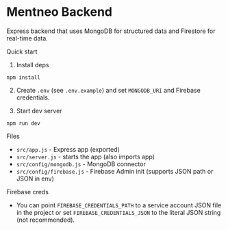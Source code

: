 # Mentneo Backend

Express backend that uses MongoDB for structured data and Firestore for real-time data.

Quick start

1. Install deps
```
npm install
```

2. Create `.env` (see `.env.example`) and set `MONGODB_URI` and Firebase credentials.

3. Start dev server
```
npm run dev
```

Files
- `src/app.js` - Express app (exported)
- `src/server.js` - starts the app (also imports app)
- `src/config/mongodb.js` - MongoDB connector
- `src/config/firebase.js` - Firebase Admin init (supports JSON path or JSON in env)

Firebase creds
- You can point `FIREBASE_CREDENTIALS_PATH` to a service account JSON file in the project
  or set `FIREBASE_CREDENTIALS_JSON` to the literal JSON string (not recommended).
